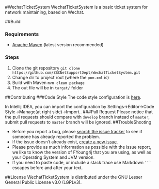 #WechatTicketSystem
WechatTicketSystem is a basic ticket system for network maintaining, based on Wechat.

##Build
### Requirements
- [Apache Maven](https://maven.apache.org/) (latest version recommended)

### Steps
1. Clone the git repository `git clone https://github.com/ZSCNetSupportDept/WechatTicketSystem.git`
2. Change dir to project root (where the `pom.xml` is)
3. Build with Maven `mvn clean package`
4. The out file will be in `target/` folder

##Contributing
###Code Style
The code style configuration is [here](http://stash.sola.love/projects/PSS/repos/ide_configuration/browse/intellij%20idea/Code_Style_Use_Tab.xml).

In Intellij IDEA, you can import the configuration by Settings-\>Editor-\>Code Style-\>Manage(at right side)-\>Import..
###Pull Request
Please notice that the pull requests should compare with `develop` branch instead of `master`,
submit pull requests to `master` branch will be ignored.
##TroubleShooting
- Before you report a bug, please [search the issue tracker](https://github.com/ZSCNetSupportDept/WechatTicketSystem/issues) to see if someone has already reported the problem.
- If the issue doesn’t already exist, [create a new issue](https://github.com/ZSCNetSupportDept/WechatTicketSystem/issues/new).
- Please provide as much information as possible with the issue report, we like to know the version of FYoung4j that you are using, as well as your Operating System and JVM version.
- If you need to paste code, or include a stack trace use Markdown ```` ``` ```` escapes before and after your text.

##License
WechatTicketSystem is distributed under the GNU Lesser General Public License v3.0 (LGPLv3).